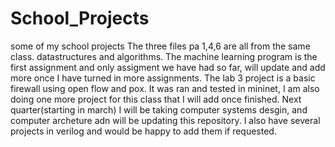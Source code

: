 # School_Projects
some of my school projects
The three files pa 1,4,6 are all from the same class. datastructures and algorithms.
The machine learning program is the first assignment and only assigment we have had so far, will update and add more once I have turned in more assignments.
The lab 3 project is a basic firewall using open flow and pox. It was ran and tested in mininet, I am also doing one more project for this class that I will add once finished.
Next quarter(starting in march) I will be taking computer systems desgin, and computer archeture adn will be updating this repository. 
I also have several projects in verilog and would be happy to add them if requested. 
